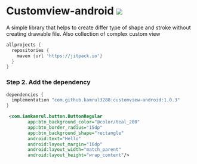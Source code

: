 # Customview-android [![](https://jitpack.io/v/kamrul3288/customview-android.svg)](https://jitpack.io/#kamrul3288/customview-android)

A simple library that helps to create differ type of shape and stroke without creating drawable file. Also collection of complex custom view

```gradle
allprojects {
  repositories {
    maven {url 'https://jitpack.io'}
  }
}
```
### Step 2. Add the dependency
```gradle
dependencies {
  implementation "com.github.kamrul3288:customview-android:1.0.3"
}
```

```xml
 <com.iamkamrul.button.ButtonRegular
        app:btn_background_color="@color/teal_200"
        app:btn_border_radius="15dp"
        app:btn_background_shape="rectangle"
        android:text="Hello"
        android:layout_margin="16dp"
        android:layout_width="match_parent"
        android:layout_height="wrap_content"/>
```
